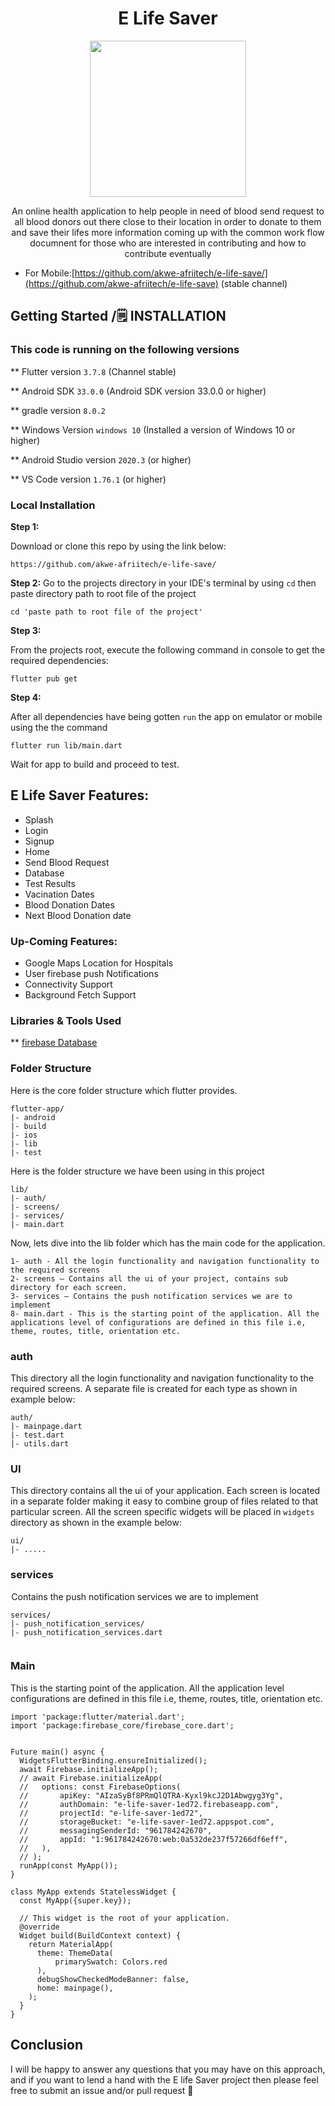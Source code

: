 <div align='center'>
    <h1><b></b> E Life Saver</h1>
    <img src='' width='250' height='250' />
    <p>An online health application to help people in need of blood send request to all blood donors out there close to their location in order to donate to them and save their lifes 
more information coming up with the common work flow documnent for those who are interested in contributing and how to contribute eventually
</p>

</div>

* For Mobile:[https://github.com/akwe-afriitech/e-life-save/](https://github.com/akwe-afriitech/e-life-save) (stable channel)


## Getting Started /🗒️ **INSTALLATION**


### This code is running on the following versions

** Flutter version `3.7.8` (Channel stable)

** Android SDK `33.0.0` (Android SDK version 33.0.0 or higher)

** gradle version `8.0.2`

** Windows Version `windows 10` (Installed a version of Windows 10 or higher)

** Android Studio version `2020.3`  (or higher)

** VS Code version `1.76.1` (or higher)


### Local Installation 

**Step 1:**

Download or clone this repo by using the link below:

```
https://github.com/akwe-afriitech/e-life-save/
```

**Step 2:**
Go to the projects directory in your IDE's terminal by using `cd` then paste directory path to root file of the project

```
cd 'paste path to root file of the project'
```


**Step 3:**

From the projects root, execute the following command in console to get the required dependencies: 

```
flutter pub get 
```

**Step 4:**

After all dependencies have being gotten `run` the app on emulator or mobile using the the command 

```
flutter run lib/main.dart
```
Wait for app to build and proceed to test.



## E Life Saver Features:

* Splash
* Login
* Signup
* Home
* Send Blood Request
* Database
* Test Results
* Vacination Dates
* Blood Donation Dates
* Next Blood Donation date


### Up-Coming Features:

* Google Maps Location for Hospitals
* User firebase push Notifications
* Connectivity Support
* Background Fetch Support

### Libraries & Tools Used

** [firebase Database](firebase.com)


### Folder Structure
Here is the core folder structure which flutter provides.

```
flutter-app/
|- android
|- build
|- ios
|- lib
|- test
```

Here is the folder structure we have been using in this project

```
lib/
|- auth/
|- screens/
|- services/
|- main.dart

```

Now, lets dive into the lib folder which has the main code for the application.

```
1- auth - All the login functionality and navigation functionality to the required screens
2- screens — Contains all the ui of your project, contains sub directory for each screen.
3- services — Contains the push notification services we are to implement
8- main.dart - This is the starting point of the application. All the applications level of configurations are defined in this file i.e, theme, routes, title, orientation etc.
```

### auth

This directory all the login functionality and navigation functionality to the required screens. A separate file is created for each type as shown in example below:

```
auth/
|- mainpage.dart
|- test.dart
|- utils.dart
```

### UI

This directory contains all the ui of your application. Each screen is located in a separate folder making it easy to combine group of files related to that particular screen. All the screen specific widgets will be placed in `widgets` directory as shown in the example below:

```
ui/
|- .....

```

### services
 Contains the push notification services we are to implement

```
services/
|- push_notification_services/
|- push_notification_services.dart
 
```

### Main

This is the starting point of the application. All the application level configurations are defined in this file i.e, theme, routes, title, orientation etc.

```import 'package:e_life_saver/auth/mainpage.dart';
import 'package:flutter/material.dart';
import 'package:firebase_core/firebase_core.dart';


Future main() async {
  WidgetsFlutterBinding.ensureInitialized();
  await Firebase.initializeApp();
  // await Firebase.initializeApp(
  //   options: const FirebaseOptions(
  //       apiKey: "AIzaSyBf8PRmQlQTRA-Kyxl9kcJ2D1Abwgyg3Yg",
  //       authDomain: "e-life-saver-1ed72.firebaseapp.com",
  //       projectId: "e-life-saver-1ed72",
  //       storageBucket: "e-life-saver-1ed72.appspot.com",
  //       messagingSenderId: "961784242670",
  //       appId: "1:961784242670:web:0a532de237f57266df6eff",
  //   ),
  // );
  runApp(const MyApp());
}

class MyApp extends StatelessWidget {
  const MyApp({super.key});

  // This widget is the root of your application.
  @override
  Widget build(BuildContext context) {
    return MaterialApp(
      theme: ThemeData(
          primarySwatch: Colors.red
      ),
      debugShowCheckedModeBanner: false,
      home: mainpage(),
    );
  }
}
```



## Conclusion

I will be happy to answer any questions that you may have on this approach, and if you want to lend a hand with the E life Saver project then please feel free to submit an issue and/or pull request 🙂


